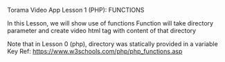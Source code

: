 Torama Video App Lesson 1 (PHP): FUNCTIONS 

In this Lesson, we will show use of functions
Function will  take directory parameter and create
video html tag with content of that directory


Note that in Lesson 0 (php), directory was statically provided in a variable
Key Ref: https://www.w3schools.com/php/php_functions.asp

